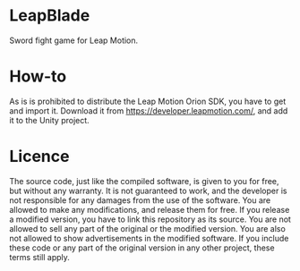 # LeapBlade
Sword fight game for Leap Motion.

# How-to
As is is prohibited to distribute the Leap Motion Orion SDK, you have to get and import it. Download it from https://developer.leapmotion.com/, and add it to the Unity project.

# Licence
The source code, just like the compiled software, is given to you for free, but without any warranty. It is not guaranteed to work, and the developer is not responsible for any damages from the use of the software. You are allowed to make any modifications, and release them for free. If you release a modified version, you have to link this repository as its source. You are not allowed to sell any part of the original or the modified version. You are also not allowed to show advertisements in the modified software. If you include these code or any part of the original version in any other project, these terms still apply.
